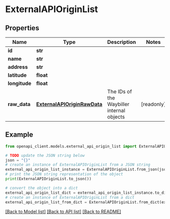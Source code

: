 # ExternalAPIOriginList


## Properties

Name | Type | Description | Notes
------------ | ------------- | ------------- | -------------
**id** | **str** |  | 
**name** | **str** |  | 
**address** | **str** |  | 
**latitude** | **float** |  | 
**longitude** | **float** |  | 
**raw_data** | [**ExternalAPIOriginRawData**](ExternalAPIOriginRawData.md) | The IDs of the Waybiller internal objects | [readonly] 

## Example

```python
from openapi_client.models.external_api_origin_list import ExternalAPIOriginList

# TODO update the JSON string below
json = "{}"
# create an instance of ExternalAPIOriginList from a JSON string
external_api_origin_list_instance = ExternalAPIOriginList.from_json(json)
# print the JSON string representation of the object
print(ExternalAPIOriginList.to_json())

# convert the object into a dict
external_api_origin_list_dict = external_api_origin_list_instance.to_dict()
# create an instance of ExternalAPIOriginList from a dict
external_api_origin_list_from_dict = ExternalAPIOriginList.from_dict(external_api_origin_list_dict)
```
[[Back to Model list]](../README.md#documentation-for-models) [[Back to API list]](../README.md#documentation-for-api-endpoints) [[Back to README]](../README.md)


